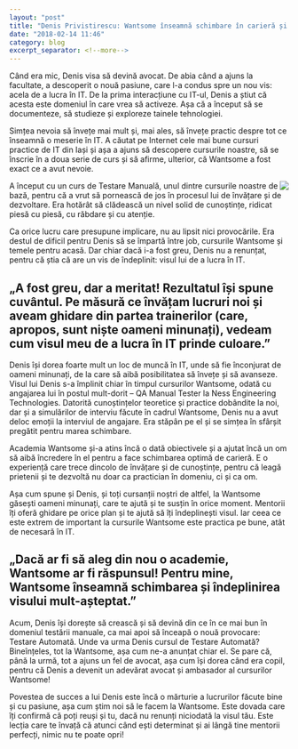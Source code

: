 ```yaml
---
layout: "post"
title: "Denis Privistirescu: Wantsome înseamnă schimbare în carieră și îndeplinirea unui vis"
date: "2018-02-14 11:46"
category: blog
excerpt_separator: <!--more-->
---
```

Când era mic, Denis visa să devină avocat. De abia când a ajuns la facultate, a descoperit o nouă pasiune, care l-a condus spre un nou vis: acela de a lucra în IT. De la prima interacțiune cu IT-ul, Denis a știut că acesta este domeniul în care vrea să activeze. Așa că a început să se documenteze, să studieze și exploreze tainele tehnologiei.

Simțea nevoia să învețe mai mult și, mai ales, să învețe practic despre tot ce înseamnă o meserie în IT. A căutat pe Internet cele mai bune cursuri practice de IT din Iași și așa a ajuns să descopere cursurile noastre, să se înscrie în a doua serie de curs și să afirme, ulterior, că Wantsome a fost exact ce a avut nevoie.
<!--more-->

<img src="{{ site.url }}/img/blog/denis.jpg" class="img-responsive img-square" align="right"/> A început cu un curs de Testare Manuală, unul dintre cursurile noastre de bază, pentru că a vrut să pornească de jos în procesul lui de învățare și de dezvoltare. Era hotărât să clădească un nivel solid de cunoștințe, ridicat piesă cu piesă, cu răbdare și cu atenție.

Ca orice lucru care presupune implicare, nu au lipsit nici provocările. Era destul de dificil pentru Denis să se împartă între job, cursurile Wantsome și temele pentru acasă. Dar chiar dacă i-a fost greu, Denis nu a renunțat, pentru că știa că are un vis de îndeplinit: visul lui de a lucra în IT.

## „A fost greu, dar a meritat! Rezultatul își spune cuvântul. Pe măsură ce învățam lucruri noi și aveam ghidare din partea trainerilor (care, apropos, sunt niște oameni minunați), vedeam cum visul meu de a lucra în IT prinde culoare.”

Denis își dorea foarte mult un loc de muncă în IT, unde să fie înconjurat de oameni minunați, de la care să aibă posibilitatea să învețe și să avanseze. Visul lui Denis s-a împlinit chiar în timpul cursurilor Wantsome, odată cu angajarea lui în postul mult-dorit – QA Manual Tester la Ness Engineering Technologies. Datorită cunoștințelor teoretice și practice dobândite la noi, dar și a simulărilor de interviu făcute în cadrul Wantsome, Denis nu a avut deloc emoții la interviul de angajare. Era stăpân pe el și se simțea în sfârșit pregătit pentru marea schimbare.

Academia Wantsome și-a atins încă o dată obiectivele și a ajutat încă un om să aibă încredere în el pentru a face schimbarea optimă de carieră. E o experiență care trece dincolo de învățare și de cunoștințe, pentru că leagă prietenii și te dezvoltă nu doar ca practician în domeniu, ci și ca om.

Așa cum spune și Denis, și toți cursanții noștri de altfel, la Wantsome găsești oameni minunați, care te ajută și te susțin în orice moment. Mentorii îți oferă ghidare pe orice plan și te ajută să îți îndeplinești visul. Iar ceea ce este extrem de important la cursurile Wantsome este practica pe bune, atât de necesară în IT.

## „Dacă ar fi să aleg din nou o academie, Wantsome ar fi răspunsul! Pentru mine, Wantsome înseamnă schimbarea și îndeplinirea visului mult-așteptat.”

Acum, Denis își dorește să crească și să devină din ce în ce mai bun în domeniul testării manuale, ca mai apoi să înceapă o nouă provocare: Testare Automată. Unde va urma Denis cursul de Testare Automată? Bineînțeles, tot la Wantsome, așa cum ne-a anunțat chiar el. Se pare că, până la urmă, tot a ajuns un fel de avocat, așa cum își dorea când era copil, pentru că Denis a devenit un adevărat avocat și ambasador al cursurilor Wantsome!

Povestea de succes a lui Denis este încă o mărturie a lucrurilor făcute bine și cu pasiune, așa cum știm noi să le facem la Wantsome. Este dovada care îți confirmă că poți reuși și tu, dacă nu renunți niciodată la visul tău. Este lecția care te învață că atunci când ești determinat și ai lângă tine mentorii perfecți, nimic nu te poate opri!
